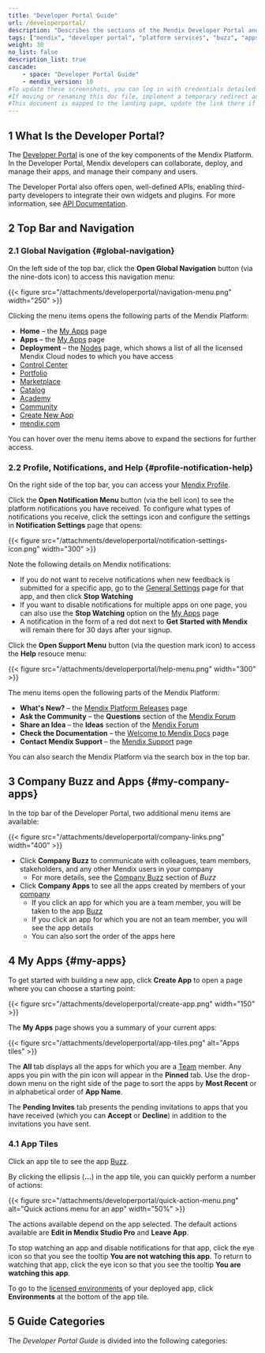 ```yaml
---
title: "Developer Portal Guide"
url: /developerportal/
description: "Describes the sections of the Mendix Developer Portal and links to more detailed documents in the guide."
tags: ["mendix", "developer portal", "platform services", "buzz", "apps", "community", "marketplace", "academy", "forum", "docs", "documentation"]
weight: 30
no_list: false
description_list: true
cascade:
    - space: "Developer Portal Guide"
    - mendix_version: 10
#To update these screenshots, you can log in with credentials detailed in How to Update Screenshots Using Team Apps.
#If moving or renaming this doc file, implement a temporary redirect and let the respective team know they should update the URL in the product. See Mapping to Products for more details.
#This document is mapped to the landing page, update the link there if renaming or moving the doc file.
---
```


## 1 What Is the Developer Portal?

The [Developer Portal](http://sprintr.home.mendix.com) is one of the key components of the Mendix Platform. In the Developer Portal, Mendix developers can collaborate, deploy, and manage their apps, and manage their company and users. 

The Developer Portal also offers open, well-defined APIs, enabling third-party developers to integrate their own widgets and plugins. For more information, see [API Documentation](/apidocs-mxsdk/apidocs/).

## 2 Top Bar and Navigation

### 2.1 Global Navigation {#global-navigation}

On the left side of the top bar, click the **Open Global Navigation** button (via the nine-dots icon) to access this navigation menu:

{{< figure src="/attachments/developerportal/navigation-menu.png" width="250" >}}

Clicking the menu items opens the following parts of the Mendix Platform:

* **Home** – the [My Apps](/developerportal/#my-apps) page
* **Apps** – the [My Apps](/developerportal/#my-apps) page
* **Deployment**  – the [Nodes](/developerportal/deploy/node-permissions/) page, which shows a list of all the licensed Mendix Cloud nodes to which you have access
* [Control Center](/developerportal/control-center/)
* [Portfolio](/developerportal/portfolio-management/)
* [Marketplace](/appstore/)
* [Catalog](/catalog/)
* [Academy](https://academy.mendix.com/link/home)
* [Community](/developerportal/community-tools/)
* [Create New App](https://new.mendix.com/link/overview/)
* [mendix.com](https://www.mendix.com/)

You can hover over the menu items above to expand the sections for further access.

### 2.2 Profile, Notifications, and Help {#profile-notification-help}

On the right side of the top bar, you can access your [Mendix Profile](/developerportal/community-tools/mendix-profile/).

Click the **Open Notification Menu** button (via the bell icon) to see the platform notifications you have received. To configure what types of notifications you receive, click the settings icon and configure the settings in **Notification Settings** page that opens:

{{< figure src="/attachments/developerportal/notification-settings-icon.png" width="300" >}}

Note the following details on Mendix notifications:

* If you do not want to receive notifications when new feedback is submitted for a specific app, go to the [General Settings](/developerportal/collaborate/general-settings/) page for that app, and then click **Stop Watching**
* If you want to disable notifications for multiple apps on one page, you can also use the **Stop Watching** option on the [My Apps](#my-apps) page
* A notification in the form of a red dot next to **Get Started with Mendix** will remain there for 30 days after your signup.

Click the **Open Support Menu** button (via the question mark icon) to access the **Help** resouce menu:

{{< figure src="/attachments/developerportal/help-menu.png" width="300" >}}

The menu items open the following parts of the Mendix Platform:

* **What's New?** – the [Mendix Platform Releases](https://www.mendix.com/releases/) page
* **Ask the Community** – the **Questions** section of the [Mendix Forum](/developerportal/community-tools/mendix-forum/#questions-tab)
* **Share an Idea** – the **Ideas** section of the [Mendix Forum](/developerportal/community-tools/mendix-forum/#ideas-tab)
* **Check the Documentation** – the [Welcome to Mendix Docs](/) page
* **Contact Mendix Support** – the [Mendix Support](https://support.mendix.com/hc/en-us) page

You can also search the Mendix Platform via the search box in the top bar.

## 3 Company Buzz and Apps {#my-company-apps}

In the top bar of the Developer Portal, two additional menu items are available: 

{{< figure src="/attachments/developerportal/company-links.png" width="400" >}}

* Click **Company Buzz** to communicate with colleagues, team members, stakeholders, and any other Mendix users in your company
    * For more details, see the [Company Buzz](/developerportal/general/buzz/#company-buzz) section of *Buzz*
* Click **Company Apps** to see all the apps created by members of your [company](/developerportal/control-center/#company)
    * If you click an app for which you are a team member, you will be taken to the app [Buzz](/developerportal/general/buzz/#app-buzz)
    * If you click an app for which you are not an team member, you will see the app details
    * You can also sort the order of the apps here

## 4 My Apps {#my-apps}

To get started with building a new app, click **Create App** to open a page where you can choose a starting point:

{{< figure src="/attachments/developerportal/create-app.png" width="150" >}}

The **My Apps** page shows you a summary of your current apps:

{{< figure src="/attachments/developerportal/app-tiles.png" alt="Apps tiles" >}}

The **All** tab displays all the apps for which you are a [Team](/developerportal/general/team/) member. Any apps you pin with the pin icon will appear in the **Pinned** tab. Use the drop-down menu on the right side of the page to sort the apps by **Most Recent** or in alphabetical order of **App Name**.

The **Pending Invites** tab presents the pending invitations to apps that you have received (which you can **Accept** or **Decline**) in addition to the invitations you have sent. 

### 4.1 App Tiles

Click an app tile to see the app [Buzz](/developerportal/general/buzz/#app-buzz).

By clicking the ellipsis (**…**) in the app tile, you can quickly perform a number of actions:

{{< figure src="/attachments/developerportal/quick-action-menu.png" alt="Quick actions menu for an app" width="50%" >}}

The actions available depend on the app selected. The default actions available are **Edit in Mendix Studio Pro** and **Leave App**.

To stop watching an app and disable notifications for that app, click the eye icon so that you see the tooltip **You are not watching this app**. To return to watching that app, click the eye icon so that you see the tooltip **You are watching this app**.

To go to the [licensed environments](/developerportal/deploy/environments/) of your deployed app, click **Environments** at the bottom of the app tile.

## 5 Guide Categories

The *Developer Portal Guide* is divided into the following categories:
